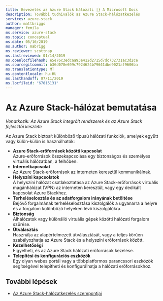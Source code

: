 ```yaml
---
title: Bevezetés az Azure Stack hálózati |} A Microsoft Docs
description: További tudnivalók az Azure Stack-hálózatkezelés
services: azure-stack
author: mattbriggs
manager: femila
ms.service: azure-stack
ms.topic: conceptual
ms.date: 05/16/2019
ms.author: mabrigg
ms.reviewer: scottnap
ms.lastreviewed: 01/14/2019
ms.openlocfilehash: e5e76c3edcaa93e412d2715d7dc732731ac3d2ce
ms.sourcegitcommit: b36d078e699c7924624b79641dbe9021af9606ba
ms.translationtype: MT
ms.contentlocale: hu-HU
ms.lasthandoff: 07/11/2019
ms.locfileid: "67816131"
---
```

# <a name="introduction-to-azure-stack-networking"></a>Az Azure Stack-hálózat bemutatása

*Vonatkozik: Az Azure Stack integrált rendszerek és az Azure Stack fejlesztői készlete*

Az Azure Stack biztosít különböző típusú hálózati funkciók, amelyek együtt vagy külön-külön is használhatók:

- **Azure Stack-erőforrások közötti kapcsolat**  
    Azure-erőforrások összekapcsolása egy biztonságos és személyes virtuális hálózatban, a felhőben.
- **Internetkapcsolat**  
    Az Azure Stack-erőforrások az interneten keresztül kommunikálnak.
- **Helyszíni kapcsolatok**  
    A helyszíni hálózat csatlakoztatása az Azure Stack-erőforrások virtuális magánhálózat (VPN) az interneten keresztül, vagy egy dedikált kapcsolat Azure Stackhez.
- **Terheléselosztás és az adatforgalom irányának betöltése**  
    Bejövő forgalmának terheléselosztása kiszolgálók a ugyanarra a helyre és a forgalom különböző helyeken lévő kiszolgálókra.
- **Biztonság**  
    Alhálózatok vagy különálló virtuális gépek közötti hálózati forgalom szűrése.
- **Útválasztás**  
    Használja az alapértelmezett útválasztását, vagy a teljes körűen szabályozhatja az Azure Stack és a helyszíni erőforrások között.
- **Kezelhetőségi**  
    Figyelheti, és az Azure Stack hálózati erőforrások kezelése.
- **Telepítési és konfigurációs eszközök**  
    Egy olyan webes portál vagy a többplatformos parancssori eszközök segítségével telepítheti és konfigurálhatja a hálózati erőforrásokhoz.


## <a name="next-steps"></a>További lépések

* [Az Azure Stack-hálózatkezelés szempontjai](azure-stack-network-differences.md)